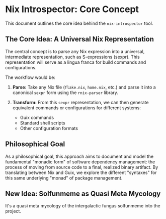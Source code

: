 # Nix Introspector: Core Concept

This document outlines the core idea behind the `nix-introspector` tool.

## The Core Idea: A Universal Nix Representation

The central concept is to parse any Nix expression into a universal, intermediate representation, such as S-expressions (sexpr). This representation will serve as a lingua franca for build commands and configurations.

The workflow would be:

1.  **Parse:** Take any Nix file (`flake.nix`, `home.nix`, etc.) and parse it into a canonical `sexpr` form using the `rnix-parser` library.

2.  **Transform:** From this `sexpr` representation, we can then generate equivalent commands or configurations for different systems:
    *   Guix commands
    *   Standard shell scripts
    *   Other configuration formats

## Philosophical Goal

As a philosophical goal, this approach aims to document and model the fundamental "monadic form" of software dependency management: the process of moving from source code to a final, realized binary artifact. By translating between Nix and Guix, we explore the different "syntaxes" for this same underlying "monad" of package management.

## New Idea: Solfunmeme as Quasi Meta Mycology

It's a quasi meta mycology of the intergalactic fungus solfunmeme into the project.